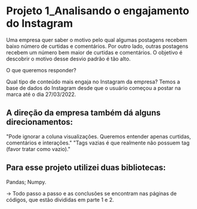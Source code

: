 # Projeto 1_Analisando o engajamento do Instagram
Uma empresa quer saber o motivo pelo qual algumas postagens recebem baixo número de curtidas e comentários. Por outro lado, outras postagens recebem um número bem maior de curtidas e comentários.
O objetivo é descobrir o motivo desse desvio padrão é tão alto.

O que queremos responder?

Qual tipo de conteúdo mais engaja no Instagram da empresa?
Temos a base de dados do Instagram desde que o usuário começou a postar na marca até o dia 27/03/2022.

## A direção da empresa também dá alguns direcionamentos:
"Pode ignorar a coluna visualizações. Queremos entender apenas curtidas, comentários e interações."
"Tags vazias é que realmente não possuem tag (favor tratar como vazio)."
  
## Para esse projeto utilizei duas bibliotecas:
Pandas;
Numpy.
  
-> Todo passo a passo e as conclusões se encontram nas páginas de códigos, que estão divididas em parte 1 e 2.
